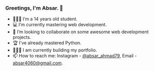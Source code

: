 ### Greetings, I'm Absar. 👋

- 👨🏻‍🎓 I’m a 14 years old student.
- 💻 I’m currently mastering web development.
- 👯 I’m looking to collaborate on some awesome web development projects.
- 🏆 I've already mastered Python.
- 👩🏻‍💻 I am currently building my portfolio.
- 📫 How to reach me: Instagram - [@absar_ahmad79](https://www.instagram.com/absar_ahmad79/), Email - absar4060@gmail.com.
